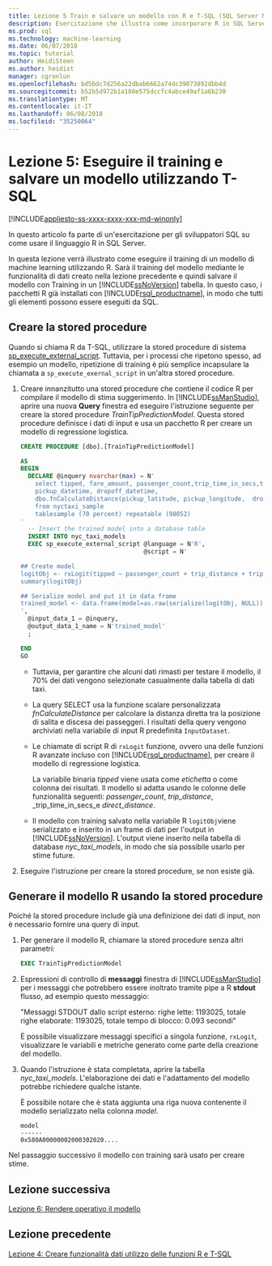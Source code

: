 ```yaml
---
title: Lezione 5 Train e salvare un modello con R e T-SQL (SQL Server Machine Learning) | Documenti Microsoft
description: Esercitazione che illustra come incorporare R in SQL Server funzioni e stored procedure T-SQL
ms.prod: sql
ms.technology: machine-learning
ms.date: 06/07/2018
ms.topic: tutorial
author: HeidiSteen
ms.author: heidist
manager: cgronlun
ms.openlocfilehash: bd5bdc7d256a22dbab6662a74dc39073892dbb4d
ms.sourcegitcommit: b52b5d972b1a180e575dccfc4abce49af1a6b230
ms.translationtype: MT
ms.contentlocale: it-IT
ms.lasthandoff: 06/08/2018
ms.locfileid: "35250064"
---
```

# <a name="lesson-5-train-and-save-a-model-using-t-sql"></a>Lezione 5: Eseguire il training e salvare un modello utilizzando T-SQL
[!INCLUDE[appliesto-ss-xxxx-xxxx-xxx-md-winonly](../../includes/appliesto-ss-xxxx-xxxx-xxx-md-winonly.md)]

In questo articolo fa parte di un'esercitazione per gli sviluppatori SQL su come usare il linguaggio R in SQL Server.

In questa lezione verrà illustrato come eseguire il training di un modello di machine learning utilizzando R. Sarà il training del modello mediante le funzionalità di dati creato nella lezione precedente e quindi salvare il modello con Training in un [!INCLUDE[ssNoVersion](../../includes/ssnoversion-md.md)] tabella. In questo caso, i pacchetti R già installati con [!INCLUDE[rsql_productname](../../includes/rsql-productname-md.md)], in modo che tutti gli elementi possono essere eseguiti da SQL.

## <a name="create-the-stored-procedure"></a>Creare la stored procedure

Quando si chiama R da T-SQL, utilizzare la stored procedure di sistema [sp_execute_external_script](../../relational-databases/system-stored-procedures/sp-execute-external-script-transact-sql.md). Tuttavia, per i processi che ripetono spesso, ad esempio un modello, ripetizione di training è più semplice incapsulare la chiamata a `sp_execute_exernal_script` in un'altra stored procedure.

1.  Creare innanzitutto una stored procedure che contiene il codice R per compilare il modello di stima suggerimento. In [!INCLUDE[ssManStudio](../../includes/ssmanstudio-md.md)], aprire una nuova **Query** finestra ed eseguire l'istruzione seguente per creare la stored procedure _TrainTipPredictionModel_. Questa stored procedure definisce i dati di input e usa un pacchetto R per creare un modello di regressione logistica.

    ```SQL
    CREATE PROCEDURE [dbo].[TrainTipPredictionModel]
    
    AS
    BEGIN
      DECLARE @inquery nvarchar(max) = N'
        select tipped, fare_amount, passenger_count,trip_time_in_secs,trip_distance,
        pickup_datetime, dropoff_datetime,
        dbo.fnCalculateDistance(pickup_latitude, pickup_longitude,  dropoff_latitude, dropoff_longitude) as direct_distance
        from nyctaxi_sample
        tablesample (70 percent) repeatable (98052)
    '
      -- Insert the trained model into a database table
      INSERT INTO nyc_taxi_models
      EXEC sp_execute_external_script @language = N'R',
                                      @script = N'
    
    ## Create model
    logitObj <- rxLogit(tipped ~ passenger_count + trip_distance + trip_time_in_secs + direct_distance, data = InputDataSet)
    summary(logitObj)
    
    ## Serialize model and put it in data frame
    trained_model <- data.frame(model=as.raw(serialize(logitObj, NULL)));
    ',
      @input_data_1 = @inquery,
      @output_data_1_name = N'trained_model'
      ;
    
    END
    GO
    ```

    - Tuttavia, per garantire che alcuni dati rimasti per testare il modello, il 70% dei dati vengono selezionate casualmente dalla tabella di dati taxi.
    
    - La query SELECT usa la funzione scalare personalizzata _fnCalculateDistance_ per calcolare la distanza diretta tra la posizione di salita e discesa dei passeggeri.  I risultati della query vengono archiviati nella variabile di input R predefinita `InputDataset`.
  
    - Le chiamate di script R di `rxLogit` funzione, ovvero una delle funzioni R avanzate incluso con [!INCLUDE[rsql_productname](../../includes/rsql-productname-md.md)], per creare il modello di regressione logistica.
  
        La variabile binaria _tipped_ viene usata come *etichetta* o come colonna dei risultati. Il modello si adatta usando le colonne delle funzionalità seguenti:  _passenger_count_, _trip_distance_, _trip_time_in_secs_e _direct_distance_.
  
    -   Il modello con training salvato nella variabile R `logitObj`viene serializzato e inserito in un frame di dati per l'output in [!INCLUDE[ssNoVersion](../../includes/ssnoversion-md.md)]. L'output viene inserito nella tabella di database _nyc_taxi_models_, in modo che sia possibile usarlo per stime future.
  
2.  Eseguire l'istruzione per creare la stored procedure, se non esiste già.

## <a name="generate-the-r-model-using-the-stored-procedure"></a>Generare il modello R usando la stored procedure

Poiché la stored procedure include già una definizione dei dati di input, non è necessario fornire una query di input.

1. Per generare il modello R, chiamare la stored procedure senza altri parametri:

    ```SQL
    EXEC TrainTipPredictionModel
    ```

2. Espressioni di controllo di **messaggi** finestra di [!INCLUDE[ssManStudio](../../includes/ssmanstudio-md.md)] per i messaggi che potrebbero essere inoltrato tramite pipe a R **stdout** flusso, ad esempio questo messaggio: 

    "Messaggi STDOUT dallo script esterno: righe lette: 1193025, totale righe elaborate: 1193025, totale tempo di blocco: 0.093 secondi"

    È possibile visualizzare messaggi specifici a singola funzione, `rxLogit`, visualizzare le variabili e metriche generato come parte della creazione del modello.

3.  Quando l'istruzione è stata completata, aprire la tabella *nyc_taxi_models*. L'elaborazione dei dati e l'adattamento del modello potrebbe richiedere qualche istante.

    È possibile notare che è stata aggiunta una riga nuova contenente il modello serializzato nella colonna _model_.

    ```
    model
    ------
    0x580A00000002000302020....
    ```

Nel passaggio successivo il modello con training sarà usato per creare stime.

## <a name="next-lesson"></a>Lezione successiva

[Lezione 6: Rendere operativo il modello](../tutorials/sqldev-operationalize-the-model.md)

## <a name="previous-lesson"></a>Lezione precedente

[Lezione 4: Creare funzionalità dati utilizzo delle funzioni R e T-SQL](..//tutorials/sqldev-create-data-features-using-t-sql.md)


